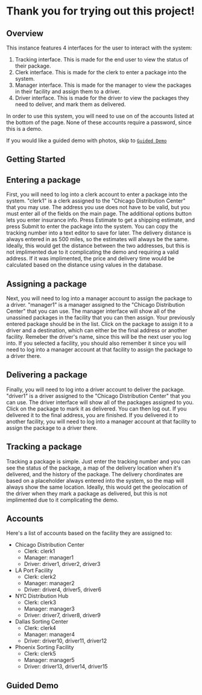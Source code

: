 # Thank you for trying out this project!

## Overview
This instance features 4 interfaces for the user to interact with the system:
1. Tracking interface. This is made for the end user to view the status of their package. 
2. Clerk interface. This is made for the clerk to enter a package into the system.
3. Manager interface. This is made for the manager to view the packages in their facility and assign them to a driver.
4. Driver interface. This is made for the driver to view the packages they need to deliver, and mark them as delivered.

In order to use this system, you will need to use on of the accounts listed at the bottom of the page. None of these accounts require a password, since this is a demo.

If you would like a guided demo with photos, skip to [`Guided Demo`](#Guided-Demo)



## Getting Started
## Entering a package
First, you will need to log into a clerk account to enter a package into the system. "clerk1" is a clerk assigned to the "Chicago Distribution Center" that you may use. The address you use does not have to be valid, but you must enter all of the fields on the main page. The additional options button lets you enter insurance info. Press Estimate to get a shipping estimate, and press Submit to enter the package into the system. You can copy the tracking number into a text editor to save for later. The delivery distance is always entered in as 500 miles, so the estimates will always be the same. Ideally, this would get the distance between the two addresses, but this is not implimented due to it complicating the demo and requiring a valid address. If it was implimented, the price and delivery time would be calculated based on the distance using values in the database.


## Assigning a package
Next, you will need to log into a manager account to assign the package to a driver. "manager1" is a manager assigned to the "Chicago Distribution Center" that you can use. The manager interface will show all of the unassined packages in the facility that you can then assign. Your previously entered package should be in the list. Click on the package to assign it to a driver and a destination, which can either be the final address or another facility. Remeber the driver's name, since this will be the next user you log into. If you selected a facility, you should also remember it since you will need to log into a manager account at that facility to assign the package to a driver there. 

## Delivering a package
Finally, you will need to log into a driver account to deliver the package. "driver1" is a driver assigned to the "Chicago Distribution Center" that you can use. The driver interface will show all of the packages assigned to you. Click on the package to mark it as delivered. You can then log out. If you delivered it to the final address, you are finished. If you delivered it to another facility, you will need to log into a manager account at that facility to assign the package to a driver there. 

## Tracking a package
Tracking a package is simple. Just enter the tracking number and you can see the status of the package, a map of the delivery location when it's delivered, and the history of the package. The delivery chordinates are based on a placeholder always entered into the system, so the map will always show the same location. Ideally, this would get the geolocation of the driver when they mark a package as delivered, but this is not implimented due to it complicating the demo.


## Accounts
Here's a list of accounts based on the facility they are assigned to:
- Chicago Distribution Center
  - Clerk: clerk1
  - Manager: manager1
  - Driver: driver1, driver2, driver3
- LA Port Facility
    - Clerk: clerk2
    - Manager: manager2
    - Driver: driver4, driver5, driver6
- NYC Distribution Hub
    - Clerk: clerk3
    - Manager: manager3
    - Driver: driver7, driver8, driver9
- Dallas Sorting Center
    - Clerk: clerk4
    - Manager: manager4
    - Driver: driver10, driver11, driver12
- Phoenix Sorting Facility
    - Clerk: clerk5
    - Manager: manager5
    - Driver: driver13, driver14, driver15

## Guided Demo





